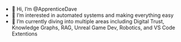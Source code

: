 - 👋 Hi, I’m @ApprenticeDave
- 👀 I’m interested in automated systems and making everything easy
- 🌱 I’m currently diving into multiple areas including Digital Trust, Knowledge Graphs, RAG, Unreal Game Dev, Robotics, and VS Code Extentions


<!---
ApprenticeDave/ApprenticeDave is a ✨ special ✨ repository because its `README.md` (this file) appears on your GitHub profile.
You can click the Preview link to take a look at your changes.
--->
